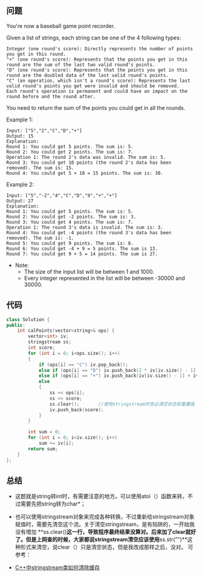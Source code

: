 ## 问题
You're now a baseball game point recorder.

Given a list of strings, each string can be one of the 4 following types:
```
Integer (one round's score): Directly represents the number of points you get in this round.
"+" (one round's score): Represents that the points you get in this round are the sum of the last two valid round's points.
"D" (one round's score): Represents that the points you get in this round are the doubled data of the last valid round's points.
"C" (an operation, which isn't a round's score): Represents the last valid round's points you get were invalid and should be removed.
Each round's operation is permanent and could have an impact on the round before and the round after.
```
You need to return the sum of the points you could get in all the rounds.

Example 1:
```
Input: ["5","2","C","D","+"]
Output: 15
Explanation: 
Round 1: You could get 5 points. The sum is: 5.
Round 2: You could get 2 points. The sum is: 7.
Operation 1: The round 2's data was invalid. The sum is: 5.  
Round 3: You could get 10 points (the round 2's data has been removed). The sum is: 15.
Round 4: You could get 5 + 10 = 15 points. The sum is: 30.
```
Example 2:
```
Input: ["5","-2","4","C","D","9","+","+"]
Output: 27
Explanation: 
Round 1: You could get 5 points. The sum is: 5.
Round 2: You could get -2 points. The sum is: 3.
Round 3: You could get 4 points. The sum is: 7.
Operation 1: The round 3's data is invalid. The sum is: 3.  
Round 4: You could get -4 points (the round 3's data has been removed). The sum is: -1.
Round 5: You could get 9 points. The sum is: 8.
Round 6: You could get -4 + 9 = 5 points. The sum is 13.
Round 7: You could get 9 + 5 = 14 points. The sum is 27.
```
* Note:
  * The size of the input list will be between 1 and 1000.
  * Every integer represented in the list will be between -30000 and 30000.


## 代码
```C++
class Solution {
public:
	int calPoints(vector<string>& ops) {
		vector<int> iv;
		stringstream ss;
		int score;
		for (int i = 0; i<ops.size(); i++)
		{
			if (ops[i] == "C") iv.pop_back();
			else if (ops[i] == "D") iv.push_back(2 * iv[iv.size() - 1]);
			else if (ops[i] == "+") iv.push_back(iv[iv.size() - 1] + iv[iv.size() - 2]);
			else
			{
				ss << ops[i];
				ss >> score;
				ss.clear();       //使用stringstream时务必清空状态和重置值
				iv.push_back(score);
			}
		}

		int sum = 0;
		for (int i = 0; i<iv.size(); i++)
			sum += iv[i];
		return sum;
	}
};

```

## 总结
* 这题就是string转int时，有需要注意的地方。可以使用atoi（）函数来转，不过需要先把string转为char*；

* 也可以使用stringstream对象来完成各种转换，不过重新给stringstream对象赋值时，需要先清空这个流。关于清空stringstream，是有陷阱的，一开始我没有增加 **ss.clear()**这一行，导致程序最终结果没算对。后来加了clear就好了。但是上网查的时候，大家都说stringstream清空应该使用**ss.str("")**这种形式来清空，说clear（）只是清空状态，但是我改成那样之后，没对。 可参考：

* [C++中stringstream类如何清除缓存](http://blog.csdn.net/u012954083/article/details/23483619)
